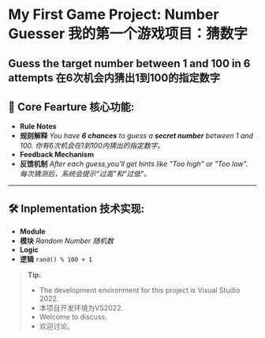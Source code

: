# My First Game Project: Number Guesser  我的第一个游戏项目：猜数字
**Guess the target number between 1 and 100 in 6 attempts**
**在6次机会内猜出1到100的指定数字**
---
## 🌟 Core Fearture  核心功能:
- **Rule Notes**
- **规则解释**
  *You have **6 chances** to guess a **secret number** between 1 and 100.*
  *你有6次机会在1到100内猜出的指定数字。*
- **Feedback Mechanism**
- **反馈机制**
  *After each guess,you'll get hints like "Too high" or "Too low".*
  *每次猜测后，系统会提示“过高”和“过低”。*
---
## 🛠️ Inplementation  技术实现:
- **Module**
- **模块**
  *Random Number*
  *随机数*
- **Logic**
- **逻辑**
  `rand() % 100 + 1`
> **Tip:**
> - The development environment for this project is Visual Studio 2022.
> - 本项目开发环境为VS2022.
> - Welcome to discuss.
> - 欢迎讨论。

